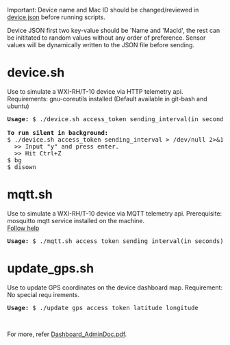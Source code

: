 Important: Device name and Mac ID should be changed/reviewed in [device.json](https://github.com/iotbang/wisense_dashboard_sdk/blob/master/device_scripts/device.json) before running scripts. 

Device JSON first two key-value should be 'Name and 'MacId', the rest can be inititated to random values without any order of preference. Sensor values will be dynamically written to the JSON file before sending.

# device.sh
Use to simulate a WXI-RH/T-10 device via HTTP telemetry api.
Requirements: gnu-coreutils installed (Default available in git-bash and ubuntu)
<pre>
<b>Usage:</b> $ ./device.sh access_token sending_interval(in seconds)

<b>To run silent in background:</b> 
$ ./device.sh access_token sending_interval > /dev/null 2>&1
  >> Input "y" and press enter.
  >> Hit Ctrl+Z
$ bg
$ disown
</pre>

# mqtt.sh
Use to simulate a WXI-RH/T-10 device via MQTT telemetry api.
Prerequisite: mosquitto mqtt service installed on the machine.<br>
[Follow help](https://github.com/iotbang/wisense_dashboard_sdk/blob/master/device_scripts/install_mosquitto_mqtt_linux.txt)
<pre><b>Usage:</b> $ ./mqtt.sh access_token sending_interval(in seconds)</pre>

# update_gps.sh
Use to update GPS coordinates on the device dashboard map.
Requirement: No special requ irements.
<pre><b>Usage:</b> $ ./update_gps access_token latitude longitude</pre><br>

For more, refer [Dashboard_AdminDoc.pdf](https://github.com/iotbang/wisense_dashboard_sdk/blob/master/Dashboard_AdminDoc.pdf).
